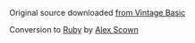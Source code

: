 Original source downloaded [from Vintage Basic](http://www.vintage-basic.net/games.html)

Conversion to [Ruby](https://www.ruby-lang.org/en/) by [Alex Scown](https://github.com/TheScown)
